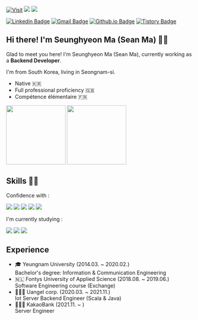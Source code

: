 [![Visit](https://hits.seeyoufarm.com/api/count/incr/badge.svg?url=https%3A%2F%2Fgithub.com%2Fseanmaaa&count_bg=%23039BE5&title_bg=%23555555&icon=&icon_color=%23E7E7E7&title=visit&edge_flat=false)](https://hits.seeyoufarm.com)
<img src="https://img.shields.io/github/followers/seanmaaa?style=social">
<img src="https://img.shields.io/github/stars/seanmaaa?style=social">

[![Linkedin Badge](https://img.shields.io/badge/Linkedin-0A66C2?style=flat&logo=Linkedin&logoColor=white)](https://www.linkedin.com/in/seunghyeon-ma/)
[![Gmail Badge](https://img.shields.io/badge/Gmail-EA4335?style=flat&logo=Gmail&logoColor=white)](mailto:kr.seunghyeon@gmail.com)
[![Github.io Badge](https://img.shields.io/badge/Algorithm%20Blog-546E7A?style=flat&logoColor=white)](https://seanmaaa.github.io/)
[![Tistory Badge](https://img.shields.io/badge/Tech%20Blog-6D4C41?style=flat&logoColor=white)](https://sean-ma.tistory.com/)

## Hi there! I'm Seunghyeon Ma (Sean Ma) 👋🏻

Glad to meet you here! I'm Seunghyeon Ma (Sean Ma), currently working as a **Backend Developer**.

I'm from South Korea, living in Seongnam-si.

 - Native 🇰🇷
 - Full professional proficiency 🇬🇧
 - Compétence élémentaire 🇫🇷

<p>
<img src="https://github-readme-stats.vercel.app/api/top-langs/?username=seanmaaa&layout=compact" height="160">
<img src="https://github-readme-stats.vercel.app/api?username=seanmaaa&show_icons=true" height="160">
</p>

## Skills 💪🏻

Confidence with :
<p>
<img src="https://img.shields.io/badge/Scala-DC322F?style=flat-square&logo=Scala&logoColor=white"/>
<img src="https://img.shields.io/badge/Java-007396?style=flat-square&logo=Java&logoColor=white"/>
<img src="https://img.shields.io/badge/Spring%20Boot-6DB33F?style=flat-square&logo=Spring%20Boot&logoColor=white"/>
<img src="https://img.shields.io/badge/Play%20Framework-A1CF56?style=flat-square&logoColor=white"/>
<img src="https://img.shields.io/badge/Akka-4A9EC2?style=flat-square&logoColor=white"/>
</p>

I'm currently studying :
<p>
<img src="https://img.shields.io/badge/Kotlin-7F52FF?style=flat-square&logo=Kotlin&logoColor=white"/>
<img src="https://img.shields.io/badge/JavaScript-F7DF1E?style=flat-square&logo=JavaScript&logoColor=white"/>
<img src="https://img.shields.io/badge/React-61DAFB?style=flat-square&logo=React&logoColor=white"/>
</p>

## Experience

- 🎓 Yeungnam University (2014.03. ~ 2020.02.)  
Bachelor's degree: Information & Communication Engineering
- 🇳🇱 Fontys University of Applied Science (2018.08. ~ 2019.06.)  
Software Engineering course (Exchange) 
- 🧑🏻‍💻 Uangel corp. (2020.03. ~ 2021.11.)  
Iot Server Backend Engineer (Scala & Java)
- 🧑🏻‍💻 KakaoBank (2021.11. ~ )  
Server Engineer

<!--
**seanmaaa/seanmaaa** is a ✨ _special_ ✨ repository because its `README.md` (this file) appears on your GitHub profile.

Here are some ideas to get you started:

- 🔭 I’m currently working on ...
- 🌱 I’m currently learning ...
- 👯 I’m looking to collaborate on ...
- 🤔 I’m looking for help with ...
- 💬 Ask me about ...
- 📫 How to reach me: ...
- 😄 Pronouns: ...
- ⚡ Fun fact: ...
-->

